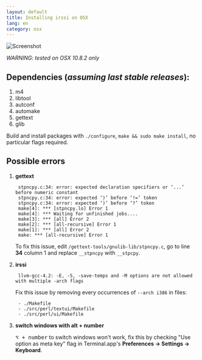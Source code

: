 ```yaml
---
layout: default
title: Installing irssi on OSX
lang: en
category: osx
---
```


![Screenshot](/assets/img/posts/screenshot_irssi.png)

_WARNING: tested on OSX 10.8.2 only_

## Dependencies (_assuming last stable releases_):

1. m4
2. libtool
3. autconf
4. automake
5. gettext
6. glib

Build and install packages with `./configure`, `make && sudo make install`, no particular flags required.


<!--more-->


## Possible errors

1. **gettext**     

		stpncpy.c:34: error: expected declaration specifiers or ‘...’ before numeric constant
		stpncpy.c:34: error: expected ‘)’ before ‘!=’ token
		stpncpy.c:34: error: expected ‘)’ before ‘?’ token
		make[4]: *** [stpncpy.lo] Error 1
		make[4]: *** Waiting for unfinished jobs....
		make[3]: *** [all] Error 2
		make[2]: *** [all-recursive] Error 1
		make[1]: *** [all] Error 2
		make: *** [all-recursive] Error 1
 
 	To fix this issue, edit `/gettext-tools/gnulib-lib/stpncpy.c`, go to line **34** column 1 and replace `__stpncpy` with `__stpcpy`.

 

2. **irssi**  
  
		llvm-gcc-4.2: -E, -S, -save-temps and -M options are not allowed with multiple -arch flags
		
	Fix this issue by removing every occurrences of `--arch i386` in files:
	
		- ./Makefile
		- ./src/perl/textui/Makefile
		- ./src/perl/ui/Makefile 

3. **switch windows with alt + number**

	<kbd>&#x2325; + number</kbd> to switch windows won't work, fix this by checking "Use option as meta key" flag in Terminal.app's **Preferences -> Settings -> Keyboard**. 

